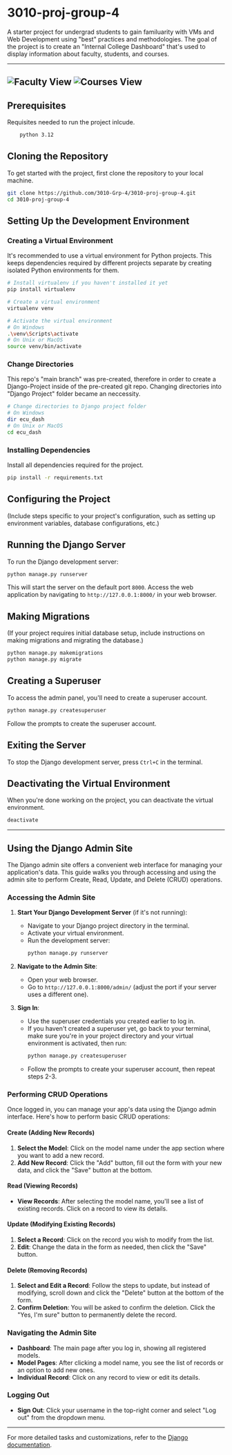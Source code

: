 # 3010-proj-group-4
A starter project for undergrad students to gain familuarity with VMs and Web Development using "best" practices and methodologies. The goal of the project is to create an "Internal College Dashboard" that's used to display information about faculty, students, and courses.

---
![Faculty View](Faculty(2024-02-29).png "Faculty View")
![Courses View](Courses(2024-02-29).png "Course View")
---


## Prerequisites

Requisites needed to run the project inlcude.
```bash
    python 3.12
```

## Cloning the Repository

To get started with the project, first clone the repository to your local machine.

```bash
git clone https://github.com/3010-Grp-4/3010-proj-group-4.git
cd 3010-proj-group-4
```

## Setting Up the Development Environment

### Creating a Virtual Environment

It's recommended to use a virtual environment for Python projects. This keeps dependencies required by different projects separate by creating isolated Python environments for them.

```bash
# Install virtualenv if you haven't installed it yet
pip install virtualenv

# Create a virtual environment
virtualenv venv

# Activate the virtual environment
# On Windows
.\venv\Scripts\activate
# On Unix or MacOS
source venv/bin/activate
```

### Change Directories

This repo's "main branch" was pre-created, therefore in order to create a Django-Project inside of the pre-created git repo. Changing directories into "Django Project" folder became an neccessity.

```bash
# Change directories to Django project folder
# On Windows
dir ecu_dash
# On Unix or MacOS
cd ecu_dash
```

### Installing Dependencies

Install all dependencies required for the project.

```bash
pip install -r requirements.txt
```

## Configuring the Project

(Include steps specific to your project's configuration, such as setting up environment variables, database configurations, etc.)

## Running the Django Server

To run the Django development server:

```bash
python manage.py runserver
```

This will start the server on the default port `8000`. Access the web application by navigating to `http://127.0.0.1:8000/` in your web browser.

## Making Migrations

(If your project requires initial database setup, include instructions on making migrations and migrating the database.)

```bash
python manage.py makemigrations
python manage.py migrate
```

## Creating a Superuser

To access the admin panel, you'll need to create a superuser account.

```bash
python manage.py createsuperuser
```

Follow the prompts to create the superuser account.

## Exiting the Server

To stop the Django development server, press `Ctrl+C` in the terminal.

## Deactivating the Virtual Environment

When you're done working on the project, you can deactivate the virtual environment.

```bash
deactivate
```

---


## Using the Django Admin Site

The Django admin site offers a convenient web interface for managing your application's data. This guide walks you through accessing and using the admin site to perform Create, Read, Update, and Delete (CRUD) operations.

### Accessing the Admin Site

1. **Start Your Django Development Server** (if it's not running):
   - Navigate to your Django project directory in the terminal.
   - Activate your virtual environment.
   - Run the development server:
     ```bash
     python manage.py runserver
     ```

2. **Navigate to the Admin Site**:
   - Open your web browser.
   - Go to `http://127.0.0.1:8000/admin/` (adjust the port if your server uses a different one).

3. **Sign In**:
   - Use the superuser credentials you created earlier to log in.
   - If you haven't created a superuser yet, go back to your terminal, make sure you're in your project directory and your virtual environment is activated, then run:
     ```bash
     python manage.py createsuperuser
     ```
   - Follow the prompts to create your superuser account, then repeat steps 2-3.

### Performing CRUD Operations

Once logged in, you can manage your app's data using the Django admin interface. Here's how to perform basic CRUD operations:

#### Create (Adding New Records)

1. **Select the Model**: Click on the model name under the app section where you want to add a new record.
2. **Add New Record**: Click the "Add" button, fill out the form with your new data, and click the "Save" button at the bottom.

#### Read (Viewing Records)

- **View Records**: After selecting the model name, you'll see a list of existing records. Click on a record to view its details.

#### Update (Modifying Existing Records)

1. **Select a Record**: Click on the record you wish to modify from the list.
2. **Edit**: Change the data in the form as needed, then click the "Save" button.

#### Delete (Removing Records)

1. **Select and Edit a Record**: Follow the steps to update, but instead of modifying, scroll down and click the "Delete" button at the bottom of the form.
2. **Confirm Deletion**: You will be asked to confirm the deletion. Click the "Yes, I'm sure" button to permanently delete the record.

### Navigating the Admin Site

- **Dashboard**: The main page after you log in, showing all registered models.
- **Model Pages**: After clicking a model name, you see the list of records or an option to add new ones.
- **Individual Record**: Click on any record to view or edit its details.

### Logging Out

- **Sign Out**: Click your username in the top-right corner and select "Log out" from the dropdown menu.

---

 For more detailed tasks and customizations, refer to the [Django documentation](https://docs.djangoproject.com/en/stable/ref/contrib/admin/).